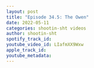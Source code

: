 ```yaml
---
layout: post
title: "Episode 34.5: The Owen"
date: 2022-05-11
categories: shootin-sht videos
author: shootin-sht
spotify_track_id: 
youtube_video_id: LIafmXX9Wxw
apple_track_id: 
youtube_metadata: 
---
```

